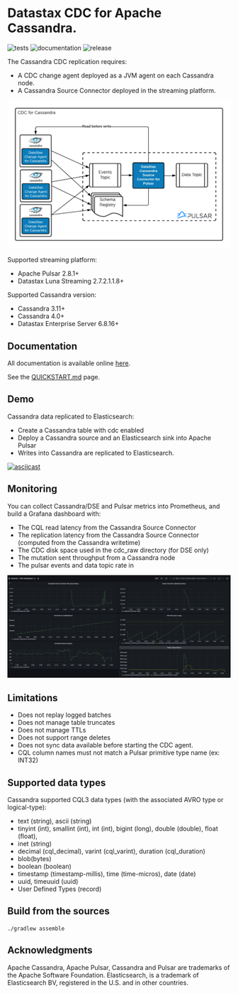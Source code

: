 # Datastax CDC for Apache Cassandra.

![tests](https://github.com/datastax/cassandra-source-connector/actions/workflows/ci.yaml/badge.svg)
![documentation](https://github.com/datastax/cassandra-source-connector/actions/workflows/publish.yml/badge.svg)
![release](https://github.com/datastax/cassandra-source-connector/actions/workflows/release.yaml/badge.svg)

The Cassandra CDC replication requires:
* A CDC change agent deployed as a JVM agent on each Cassandra node.
* A Cassandra Source Connector deployed in the streaming platform.

![Cassandra-source-connector](docs/modules/ROOT/assets/images/cassandra-source-connector.png)

Supported streaming platform:
* Apache Pulsar 2.8.1+
* Datastax Luna Streaming 2.7.2.1.1.8+

Supported Cassandra version:
* Cassandra 3.11+
* Cassandra 4.0+
* Datastax Enterprise Server 6.8.16+

## Documentation

All documentation is available online [here](https://datastax.github.io/cassandra-source-connector/).

See the [QUICKSTART.md](QUICKSTART.md) page.

## Demo

Cassandra data replicated to Elasticsearch:

* Create a Cassandra table with cdc enabled
* Deploy a Cassandra source and an Elasticsearch sink into Apache Pulsar
* Writes into Cassandra are replicated to Elasticsearch.


[![asciicast](https://asciinema.org/a/kiEYzHQrPWhJR19nZ7tbqrDIX.png)](https://asciinema.org/a/kiEYzHQrPWhJR19nZ7tbqrDIX?speed=2&theme=tango)

## Monitoring

You can collect Cassandra/DSE and Pulsar metrics into Prometheus, and build a Grafana dashboard with:
* The CQL read latency from the Cassandra Source Connector
* The replication latency from the Cassandra Source Connector (computed from the Cassandra writetime)
* The CDC disk space used in the cdc_raw directory (for DSE only)
* The mutation sent throughput from a Cassandra node
* The pulsar events and data topic rate in

![CDC Dashboard](docs/modules/ROOT/assets/images/cdc-dashboard.png)

## Limitations

* Does not replay logged batches
* Does not manage table truncates
* Does not manage TTLs
* Does not support range deletes
* Does not sync data available before starting the CDC agent.
* CQL column names must not match a Pulsar primitive type name (ex: INT32)

## Supported data types

Cassandra supported CQL3 data types (with the associated AVRO type or logical-type):

* text (string), ascii (string)
* tinyint (int), smallint (int), int (int), bigint (long), double (double), float (float),
* inet (string)
* decimal (cql_decimal), varint (cql_varint), duration (cql_duration)
* blob(bytes)
* boolean (boolean)
* timestamp (timestamp-millis), time (time-micros), date (date)
* uuid, timeuuid (uuid)
* User Defined Types (record)

## Build from the sources

    ./gradlew assemble

## Acknowledgments

Apache Cassandra, Apache Pulsar, Cassandra and Pulsar are trademarks of the Apache Software Foundation.
Elasticsearch, is a trademark of Elasticsearch BV, registered in the U.S. and in other countries.
